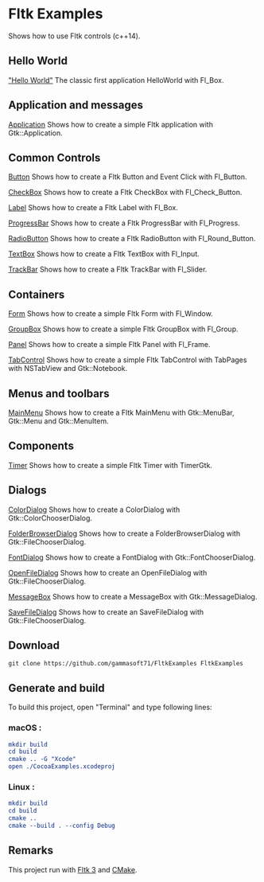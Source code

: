 
# Fltk Examples

Shows how to use Fltk controls (c++14).

## Hello World

["Hello World"](src/HelloWorld) The classic first application HelloWorld with Fl_Box.

## Application and messages

[Application](src/Application) Shows how to create a simple Fltk application with Gtk::Application.

## Common Controls

[Button](src/Button) Shows how to create a Fltk Button and Event Click with Fl_Button.

[CheckBox](src/CheckBox) Shows how to create a Fltk CheckBox with Fl_Check_Button.

[Label](src/Label) Shows how to create a Fltk Label with Fl_Box.

[ProgressBar](src/ProgressBar) Shows how to create a Fltk ProgressBar with Fl_Progress.

[RadioButton](src/RadioButton) Shows how to create a Fltk RadioButton with Fl_Round_Button.

[TextBox](src/TextBox) Shows how to create a Fltk TextBox with Fl_Input.

[TrackBar](src/TrackBar) Shows how to create a Fltk TrackBar with Fl_Slider.

## Containers

[Form](src/Form) Shows how to create a simple Fltk Form with Fl_Window.

[GroupBox](src/GroupBox) Shows how to create a simple Fltk GroupBox with Fl_Group.

[Panel](src/Panel) Shows how to create a simple Fltk Panel with Fl_Frame.

[TabControl](src/TabControl) Shows how to create a simple Fltk TabControl with TabPages with NSTabView and Gtk::Notebook.

## Menus and toolbars

[MainMenu](src/MainMenu) Shows how to create a Fltk MainMenu with Gtk::MenuBar, Gtk::Menu and Gtk::MenuItem.

## Components

[Timer](src/Timer) Shows how to create a simple Fltk Timer with TimerGtk.

## Dialogs

[ColorDialog](src/ColorDialog) Shows how to create a ColorDialog with Gtk::ColorChooserDialog.

[FolderBrowserDialog](src/FolderBrowserDialog) Shows how to create a FolderBrowserDialog with Gtk::FileChooserDialog.

[FontDialog](src/FontDialog) Shows how to create a FontDialog with Gtk::FontChooserDialog.

[OpenFileDialog](src/OpenFileDialog) Shows how to create an OpenFileDialog with Gtk::FileChooserDialog.

[MessageBox](src/MessageBox) Shows how to create a MessageBox with Gtk::MessageDialog.

[SaveFileDialog](src/SaveFileDialog) Shows how to create an SaveFileDialog with Gtk::FileChooserDialog.

## Download

``` shell
git clone https://github.com/gammasoft71/FltkExamples FltkExamples
```

## Generate and build

To build this project, open "Terminal" and type following lines:

### macOS :

``` cmake
mkdir build
cd build
cmake .. -G "Xcode"
open ./CocoaExamples.xcodeproj
```


### Linux :

``` cmake
mkdir build
cd build
cmake .. 
cmake --build . --config Debug
```

## Remarks

This project run with [Fltk 3](https://www.Fltk.org) and [CMake](https://cmake.org).
